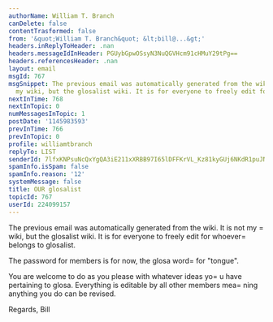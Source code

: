 ```yaml
---
authorName: William T. Branch
canDelete: false
contentTrasformed: false
from: '&quot;William T. Branch&quot; &lt;bill@...&gt;'
headers.inReplyToHeader: .nan
headers.messageIdInHeader: PGUybGpwOSsyN3NuQGVHcm91cHMuY29tPg==
headers.referencesHeader: .nan
layout: email
msgId: 767
msgSnippet: The previous email was automatically generated from the wiki. It is not
  my wiki, but the glosalist wiki. It is for everyone to freely edit for whoever belongs
nextInTime: 768
nextInTopic: 0
numMessagesInTopic: 1
postDate: '1145983593'
prevInTime: 766
prevInTopic: 0
profile: williamtbranch
replyTo: LIST
senderId: 7lfxKNPsuNcQxYgQA3iE211xXRBB97I65lDFFKrVL_Kz81kyGUj6NKdR1puJNGoGvKpFGQeULkc-sJKJw-k-EDdmCQf4Gy926I07TvSpNf4dcuW4RQ
spamInfo.isSpam: false
spamInfo.reason: '12'
systemMessage: false
title: OUR glosalist
topicId: 767
userId: 224099157
---
```


The previous email was automatically generated from the wiki. It is
not my =
wiki, but the glosalist wiki. It is for everyone to freely edit
for whoever=
 belongs to glosalist.

The password for members is for now, the glosa word=
 for "tongue". 

You are welcome to do as you please with whatever ideas yo=
u have
pertaining to glosa. Everything is editable by all other members
mea=
ning anything you do can be revised.

Regards,
Bill







